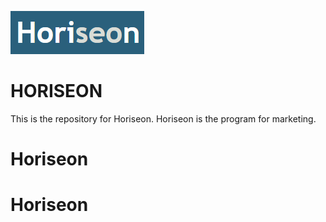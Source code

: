 ![Horiseon](assets\images\logos.png)
# HORISEON  
This is the repository for Horiseon. Horiseon is the  program for marketing.
 # Horiseon
# Horiseon
